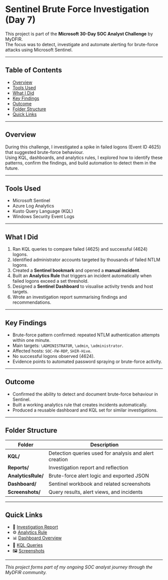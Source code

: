 # Sentinel Brute Force Investigation (Day 7)

This project is part of the **Microsoft 30-Day SOC Analyst Challenge** by MyDFIR.  
The focus was to detect, investigate and automate alerting for brute-force attacks using Microsoft Sentinel.

---

## Table of Contents
- [Overview](#overview)
- [Tools Used](#tools-used)
- [What I Did](#what-i-did)
- [Key Findings](#key-findings)
- [Outcome](#outcome)
- [Folder Structure](#folder-structure)
- [Quick Links](#quick-links)

---

## Overview

During this challenge, I investigated a spike in failed logons (Event ID 4625) that suggested brute-force behaviour.  
Using KQL, dashboards, and analytics rules, I explored how to identify these patterns, confirm the findings, and build automation to detect them in the future.

---

## Tools Used
- Microsoft Sentinel  
- Azure Log Analytics  
- Kusto Query Language (KQL)  
- Windows Security Event Logs  

---

## What I Did
1. Ran KQL queries to compare failed (4625) and successful (4624) logons.  
2. Identified administrator accounts targeted by thousands of failed NTLM logons.  
3. Created a **Sentinel bookmark** and opened a **manual incident**.  
4. Built an **Analytics Rule** that triggers an incident automatically when failed logons exceed a set threshold.  
5. Designed a **Sentinel Dashboard** to visualise activity trends and host targets.  
6. Wrote an investigation report summarising findings and recommendations.

---

## Key Findings
- Brute-force pattern confirmed: repeated NTLM authentication attempts within one minute.  
- Main targets: `\ADMINISTRATOR`, `\admin`, `\administrator`.  
- Affected hosts: `SOC-FW-RDP`, `SHIR-Hive`.  
- No successful logons observed (4624).  
- Evidence points to automated password spraying or brute-force activity.

---

## Outcome
- Confirmed the ability to detect and document brute-force behaviour in Sentinel.  
- Built a working analytics rule that creates incidents automatically.  
- Produced a reusable dashboard and KQL set for similar investigations.  

---

## Folder Structure

| Folder | Description |
|--------|--------------|
| **KQL/** | Detection queries used for analysis and alert creation |
| **Reports/** | Investigation report and reflection |
| **AnalyticsRule/** | Brute-force alert logic and exported JSON |
| **Dashboard/** | Sentinel workbook and related screenshots |
| **Screenshots/** | Query results, alert views, and incidents |

---

## Quick Links
- 📜 [Investigation Report](./Reports/Day7_Investigation_Report.md)  
- ⚙️ [Analytics Rule](./AnalyticsRule/BruteForce_Alert_Rule.md)  
- 📊 [Dashboard Overview](./Dashboard/Sentinel_BruteForce_Dashboard.md)  
- 🧠 [KQL Queries](./KQL/)  
- 🖼️ [Screenshots](./Screenshots/)  

---

*This project forms part of my ongoing SOC analyst journey through the MyDFIR community.*
